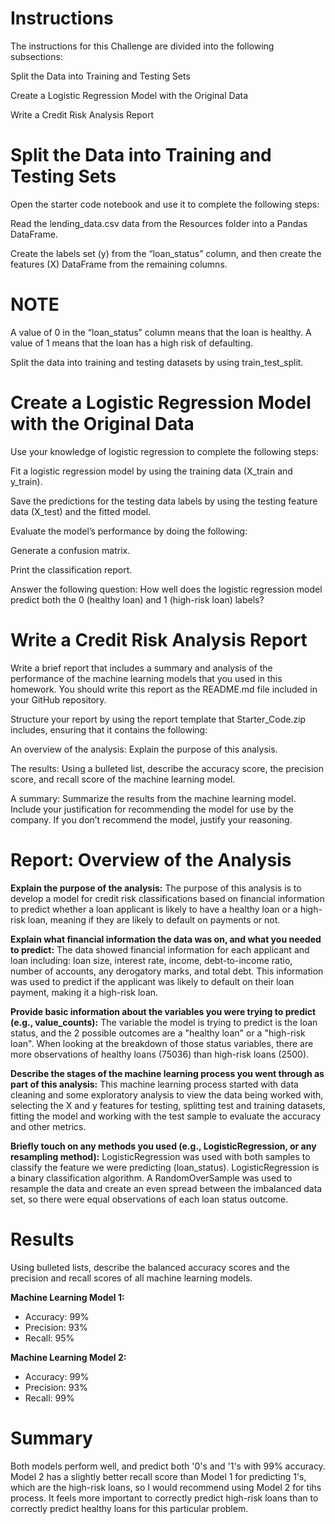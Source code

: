 # Instructions
The instructions for this Challenge are divided into the following subsections:

Split the Data into Training and Testing Sets

Create a Logistic Regression Model with the Original Data

Write a Credit Risk Analysis Report

# Split the Data into Training and Testing Sets
Open the starter code notebook and use it to complete the following steps:

Read the lending_data.csv data from the Resources folder into a Pandas DataFrame.

Create the labels set (y) from the “loan_status” column, and then create the features (X) DataFrame from the remaining columns.

# NOTE
A value of 0 in the “loan_status” column means that the loan is healthy. A value of 1 means that the loan has a high risk of defaulting.

Split the data into training and testing datasets by using train_test_split.

# Create a Logistic Regression Model with the Original Data
Use your knowledge of logistic regression to complete the following steps:

Fit a logistic regression model by using the training data (X_train and y_train).

Save the predictions for the testing data labels by using the testing feature data (X_test) and the fitted model.

Evaluate the model’s performance by doing the following:

Generate a confusion matrix.

Print the classification report.

Answer the following question: How well does the logistic regression model predict both the 0 (healthy loan) and 1 (high-risk loan) labels?

# Write a Credit Risk Analysis Report
Write a brief report that includes a summary and analysis of the performance of the machine learning models that you used in this homework. You should write this report as the README.md file included in your GitHub repository.

Structure your report by using the report template that Starter_Code.zip includes, ensuring that it contains the following:

An overview of the analysis: Explain the purpose of this analysis.

The results: Using a bulleted list, describe the accuracy score, the precision score, and recall score of the machine learning model.

A summary: Summarize the results from the machine learning model. Include your justification for recommending the model for use by the company. If you don’t recommend the model, justify your reasoning.

# Report: Overview of the Analysis
**Explain the purpose of the analysis:** The purpose of this analysis is to develop a model for credit risk classifications based on financial information to predict whether a loan applicant is likely to have a healthy loan or a high-risk loan, meaning if they are likely to default on payments or not.

**Explain what financial information the data was on, and what you needed to predict:** 
The data showed financial information for each applicant and loan including: loan size, interest rate, income, debt-to-income ratio, number of accounts, any derogatory marks, and total debt. This information was used to predict if the applicant was likely to default on their loan payment, making it a high-risk loan.

**Provide basic information about the variables you were trying to predict (e.g., value_counts):** 
The variable the model is trying to predict is the loan status, and the 2 possible outcomes are a "healthy loan" or a "high-risk loan". When looking at the breakdown of those status variables, there are more observations of healthy loans (75036) than high-risk loans (2500).

**Describe the stages of the machine learning process you went through as part of this analysis:** 
This machine learning process started with data cleaning and some exploratory analysis to view the data being worked with, selecting the X and y features for testing, splitting test and training datasets, fitting the model and working with the test sample to evaluate the accuracy and other metrics.

**Briefly touch on any methods you used (e.g., LogisticRegression, or any resampling method):** 
LogisticRegression was used with both samples to classify the feature we were predicting (loan_status). LogisticRegression is a binary classification algorithm. A RandomOverSample was used to resample the data and create an even spread between the imbalanced data set, so there were equal observations of each loan status outcome.

# Results
Using bulleted lists, describe the balanced accuracy scores and the precision and recall scores of all machine learning models.

**Machine Learning Model 1:**
* Accuracy: 99%
* Precision: 93%
* Recall: 95%

**Machine Learning Model 2:**
* Accuracy: 99%
* Precision: 93%
* Recall: 99%

# Summary
Both models perform well, and predict both '0's and '1's with 99% accuracy. 
Model 2 has a slightly better recall score than Model 1 for predicting 1's, which are the high-risk loans, so I would recommend using Model 2 for tihs process. 
It feels more important to correctly predict high-risk loans than to correctly predict healthy loans for this particular problem.


